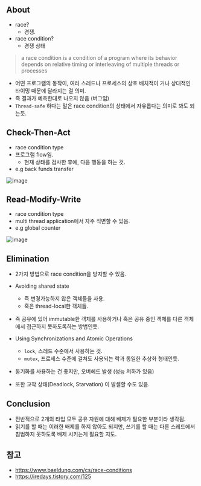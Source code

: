 ## About

- race?
  - 경쟁.
- race condition?
  - 경쟁 상태

> a race condition is a condition of a program where its behavior depends on relative timing or interleaving of multiple threads or processes

- 어떤 프로그램의 동작이, 여러 스레드나 프로세스의 상호 배치적이 거나 상대적인 타이밍 때문에 달라지는 걸 의미.
- 즉 결과가 예측한대로 나오지 않음 (버그임)
- `Thread-safe` 하다는 말은 race condition의 상태에서 자유롭다는 의미로 봐도 되는듯.

## Check-Then-Act

- race condition type
- 프로그램 flow임.
  - 현재 상태를 검사한 후에, 다음 행동을 하는 것.
- e.g back funds transfer

![image](https://www.baeldung.com/wp-content/ql-cache/quicklatex.com-e240cc2d4e75c7d6c5cbf6685d955996_l3.svg)

## Read-Modify-Write

- race condition type
- multi thread application에서 자주 직면할 수 있음.
- e.g global counter

![image](https://www.baeldung.com/wp-content/ql-cache/quicklatex.com-c568072cda8838a1760db3e82ad39682_l3.svg)

## Elimination

- 2가지 방법으로 race condition을 방지할 수 있음.
- Avoiding shared state
  - 즉 변경가능하지 않은 객체들을 사용.
  - 혹은 thread-local한 객체들.
- 즉 공유에 있어 immutable한 객체를 사용하거나 혹은 공유 중인 객체를 다른 객체에서 접근하지 못하도록하는 방법인듯.

- Using Synchronizations and Atomic Operations
  - `lock`, 스레드 수준에서 사용하는 것.
  - `mutex`, 프로세스 수준에 걸쳐도 사용되는 락과 동일한 추상화 형태인듯.
- 동기화를 사용하는 건 좋지만, 오버헤드 발생 (성능 저하가 있음)
- 또한 교착 상태(Deadlock, Starvation) 이 발샐할 수도 있음.

## Conclusion

- 전반적으로 2개의 타입 모두 공유 자원에 대해 배제가 필요한 부분이라 생각됨.
- 읽기를 할 때는 이러한 배제를 하지 않아도 되지만, 쓰기를 할 때는 다른 스레드에서 침범하지 못하도록 배제 시키는게 필요할 지도.

## 참고

- <https://www.baeldung.com/cs/race-conditions>
- <https://iredays.tistory.com/125>
